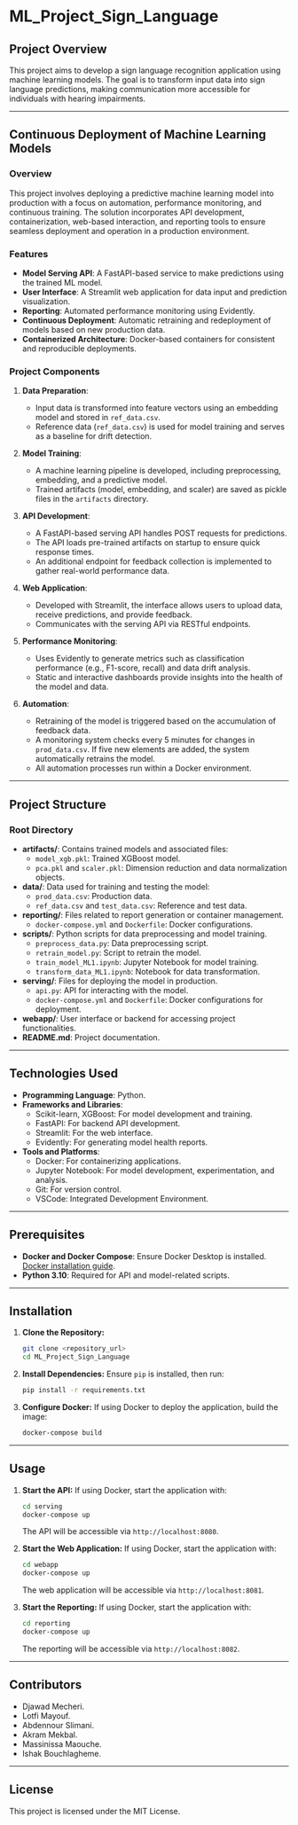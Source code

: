 # **ML_Project_Sign_Language**

## **Project Overview**

This project aims to develop a sign language recognition application using machine learning models. The goal is to transform input data into sign language predictions, making communication more accessible for individuals with hearing impairments.

---

## **Continuous Deployment of Machine Learning Models**

### **Overview**

This project involves deploying a predictive machine learning model into production with a focus on automation, performance monitoring, and continuous training. The solution incorporates API development, containerization, web-based interaction, and reporting tools to ensure seamless deployment and operation in a production environment.

### **Features**
- **Model Serving API**: A FastAPI-based service to make predictions using the trained ML model.
- **User Interface**: A Streamlit web application for data input and prediction visualization.
- **Reporting**: Automated performance monitoring using Evidently.
- **Continuous Deployment**: Automatic retraining and redeployment of models based on new production data.
- **Containerized Architecture**: Docker-based containers for consistent and reproducible deployments.

### **Project Components**
1. **Data Preparation**:
   - Input data is transformed into feature vectors using an embedding model and stored in `ref_data.csv`.
   - Reference data (`ref_data.csv`) is used for model training and serves as a baseline for drift detection.
   
2. **Model Training**:
   - A machine learning pipeline is developed, including preprocessing, embedding, and a predictive model.
   - Trained artifacts (model, embedding, and scaler) are saved as pickle files in the `artifacts` directory.
   
3. **API Development**:
   - A FastAPI-based serving API handles POST requests for predictions.
   - The API loads pre-trained artifacts on startup to ensure quick response times.
   - An additional endpoint for feedback collection is implemented to gather real-world performance data.
   
4. **Web Application**:
   - Developed with Streamlit, the interface allows users to upload data, receive predictions, and provide feedback.
   - Communicates with the serving API via RESTful endpoints.
   
5. **Performance Monitoring**:
   - Uses Evidently to generate metrics such as classification performance (e.g., F1-score, recall) and data drift analysis.
   - Static and interactive dashboards provide insights into the health of the model and data.
   
6. **Automation**:
   - Retraining of the model is triggered based on the accumulation of feedback data.
   - A monitoring system checks every 5 minutes for changes in `prod_data.csv`. If five new elements are added, the system automatically retrains the model.
   - All automation processes run within a Docker environment.

---

## **Project Structure**

### **Root Directory**
- **artifacts/**: Contains trained models and associated files:
  - `model_xgb.pkl`: Trained XGBoost model.
  - `pca.pkl` and `scaler.pkl`: Dimension reduction and data normalization objects.
- **data/**: Data used for training and testing the model:
  - `prod_data.csv`: Production data.
  - `ref_data.csv` and `test_data.csv`: Reference and test data.
- **reporting/**: Files related to report generation or container management.
  - `docker-compose.yml` and `Dockerfile`: Docker configurations.
- **scripts/**: Python scripts for data preprocessing and model training.
  - `preprocess_data.py`: Data preprocessing script.
  - `retrain_model.py`: Script to retrain the model.
  - `train_model_ML1.ipynb`: Jupyter Notebook for model training.
  - `transform_data_ML1.ipynb`: Notebook for data transformation.
- **serving/**: Files for deploying the model in production.
  - `api.py`: API for interacting with the model.
  - `docker-compose.yml` and `Dockerfile`: Docker configurations for deployment.
- **webapp/**: User interface or backend for accessing project functionalities.
- **README.md**: Project documentation.

---

## **Technologies Used**
- **Programming Language**: Python.
- **Frameworks and Libraries**:
  - Scikit-learn, XGBoost: For model development and training.
  - FastAPI: For backend API development.
  - Streamlit: For the web interface.
  - Evidently: For generating model health reports.
- **Tools and Platforms**:
  - Docker: For containerizing applications.
  - Jupyter Notebook: For model development, experimentation, and analysis.
  - Git: For version control.
  - VSCode: Integrated Development Environment.

---

## **Prerequisites**
- **Docker and Docker Compose**: Ensure Docker Desktop is installed. [Docker installation guide](https://docs.docker.com/desktop/).
- **Python 3.10**: Required for API and model-related scripts.

---

## **Installation**

1. **Clone the Repository:**
   ```bash
   git clone <repository_url>
   cd ML_Project_Sign_Language
   ```

2. **Install Dependencies:**
   Ensure `pip` is installed, then run:
   ```bash
   pip install -r requirements.txt
   ```

3. **Configure Docker:**
   If using Docker to deploy the application, build the image:
   ```bash
   docker-compose build
   ```

---

## **Usage**

1. **Start the API:**
   If using Docker, start the application with:
   ```bash
   cd serving
   docker-compose up
   ```
   The API will be accessible via `http://localhost:8080`.

2. **Start the Web Application:**
   If using Docker, start the application with:
   ```bash
   cd webapp
   docker-compose up
   ```
   The web application will be accessible via `http://localhost:8081`.

3. **Start the Reporting:**
   If using Docker, start the application with:
   ```bash
   cd reporting
   docker-compose up
   ```
   The reporting will be accessible via `http://localhost:8082`.

---

## **Contributors**

- Djawad Mecheri.
- Lotfi Mayouf.
- Abdennour Slimani.
- Akram Mekbal.
- Massinissa Maouche.
- Ishak Bouchlagheme.

---

## **License**

This project is licensed under the MIT License.
